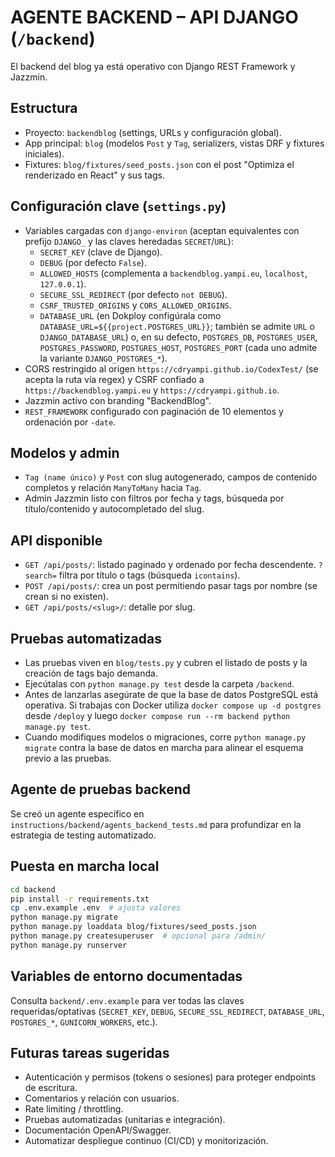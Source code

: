 # AGENTE BACKEND – API DJANGO (`/backend`)

El backend del blog ya está operativo con Django REST Framework y Jazzmin.

## Estructura
- Proyecto: `backendblog` (settings, URLs y configuración global).
- App principal: `blog` (modelos `Post` y `Tag`, serializers, vistas DRF y fixtures iniciales).
- Fixtures: `blog/fixtures/seed_posts.json` con el post "Optimiza el renderizado en React" y sus tags.

## Configuración clave (`settings.py`)
- Variables cargadas con `django-environ` (aceptan equivalentes con prefijo `DJANGO_` y las claves heredadas `SECRET`/`URL`):
  - `SECRET_KEY` (clave de Django).
  - `DEBUG` (por defecto `False`).
  - `ALLOWED_HOSTS` (complementa a `backendblog.yampi.eu`, `localhost`, `127.0.0.1`).
  - `SECURE_SSL_REDIRECT` (por defecto `not DEBUG`).
  - `CSRF_TRUSTED_ORIGINS` y `CORS_ALLOWED_ORIGINS`.
  - `DATABASE_URL` (en Dokploy configúrala como `DATABASE_URL=${{project.POSTGRES_URL}}`; también se admite `URL` o `DJANGO_DATABASE_URL`) o, en su defecto, `POSTGRES_DB`, `POSTGRES_USER`, `POSTGRES_PASSWORD`, `POSTGRES_HOST`, `POSTGRES_PORT` (cada uno admite la variante `DJANGO_POSTGRES_*`).
- CORS restringido al origen `https://cdryampi.github.io/CodexTest/` (se acepta la ruta vía regex) y CSRF confiado a `https://backendblog.yampi.eu` y `https://cdryampi.github.io`.
- Jazzmin activo con branding "BackendBlog".
- `REST_FRAMEWORK` configurado con paginación de 10 elementos y ordenación por `-date`.

## Modelos y admin
- `Tag (name único)` y `Post` con slug autogenerado, campos de contenido completos y relación `ManyToMany` hacia `Tag`.
- Admin Jazzmin listo con filtros por fecha y tags, búsqueda por título/contenido y autocompletado del slug.

## API disponible
- `GET /api/posts/`: listado paginado y ordenado por fecha descendente. `?search=` filtra por título o tags (búsqueda `icontains`).
- `POST /api/posts/`: crea un post permitiendo pasar tags por nombre (se crean si no existen).
- `GET /api/posts/<slug>/`: detalle por slug.

## Pruebas automatizadas
- Las pruebas viven en `blog/tests.py` y cubren el listado de posts y la creación de tags bajo demanda.
- Ejecútalas con `python manage.py test` desde la carpeta `/backend`.
- Antes de lanzarlas asegúrate de que la base de datos PostgreSQL está operativa. Si trabajas con Docker utiliza `docker compose up -d postgres` desde `/deploy` y luego `docker compose run --rm backend python manage.py test`.
- Cuando modifiques modelos o migraciones, corre `python manage.py migrate` contra la base de datos en marcha para alinear el esquema previo a las pruebas.

## Agente de pruebas backend
Se creó un agente específico en `instructions/backend/agents_backend_tests.md` para profundizar en la estrategia de testing automatizado.

## Puesta en marcha local
```bash
cd backend
pip install -r requirements.txt
cp .env.example .env  # ajusta valores
python manage.py migrate
python manage.py loaddata blog/fixtures/seed_posts.json
python manage.py createsuperuser  # opcional para /admin/
python manage.py runserver
```

## Variables de entorno documentadas
Consulta `backend/.env.example` para ver todas las claves requeridas/optativas (`SECRET_KEY`, `DEBUG`, `SECURE_SSL_REDIRECT`, `DATABASE_URL`, `POSTGRES_*`, `GUNICORN_WORKERS`, etc.).

## Futuras tareas sugeridas
- Autenticación y permisos (tokens o sesiones) para proteger endpoints de escritura.
- Comentarios y relación con usuarios.
- Rate limiting / throttling.
- Pruebas automatizadas (unitarias e integración).
- Documentación OpenAPI/Swagger.
- Automatizar despliegue continuo (CI/CD) y monitorización.
